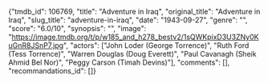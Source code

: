 {"tmdb_id": 106769, "title": "Adventure in Iraq", "original_title": "Adventure in Iraq", "slug_title": "adventure-in-iraq", "date": "1943-09-27", "genre": "", "score": "6.0/10", "synopsis": "", "image": "https://image.tmdb.org/t/p/w185_and_h278_bestv2/1sQWKpixD3U3ZNy0KuGnR8JSnP7.jpg", "actors": ["John Loder (George Torrence)", "Ruth Ford (Tess Torrence)", "Warren Douglas (Doug Everett)", "Paul Cavanagh (Sheik Ahmid Bel Nor)", "Peggy Carson (Timah Devins)"], "comments": [], "recommandations_id": []}